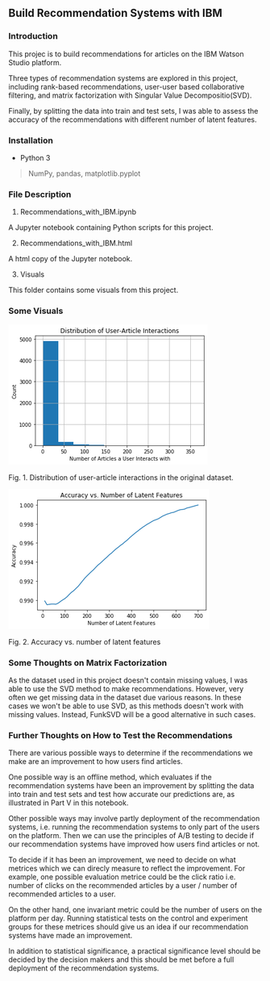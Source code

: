 ## Build Recommendation Systems with IBM

### Introduction
This projec is to build recommendations for articles on the IBM Watson Studio platform. 

Three types of recommendation systems are explored in this project, including rank-based recommendations, user-user based collaborative filtering, and matrix factorization with Singular Value Decompositio(SVD). 

Finally, by splitting the data into train and test sets, I was able to assess the accuracy of the recommendations with different number of latent features. 

### Installation

- Python 3

> NumPy, pandas, matplotlib.pyplot

### File Description

1. Recommendations_with_IBM.ipynb

A Jupyter notebook containing Python scripts for this project.

2. Recommendations_with_IBM.html 

A html copy of the Jupyter notebook.

3. Visuals

This folder contains some visuals from this project.

### Some Visuals

![Distribution of User-Article Interactions](https://github.com/Kilie/recommendations_with_IBM/blob/master/Visuals/Distribution%20of%20User-Article%20Interactions.png)

Fig. 1. Distribution of user-article interactions in the original dataset.

![Accuracy vs. Number of Latent Features](https://github.com/Kilie/recommendations_with_IBM/blob/master/Visuals/Accuracy%20vs.%20Number%20of%20Latent%20Features.png)

Fig. 2. Accuracy vs. number of latent features

### Some Thoughts on Matrix Factorization

As the dataset used in this project doesn't contain missing values, I was able to use the SVD method to make recommendations. However, very often we get missing data in the dataset due various reasons. In these cases we won't be able to use SVD, as this methods doesn't work with missing values. Instead, FunkSVD will be a good alternative in such cases.

### Further Thoughts on How to Test the Recommendations

There are various possible ways to determine if the recommendations we make are an improvement to how users find articles.

One possible way is an offline method, which evaluates if the recommendation systems have been an improvement by splitting the data into train and test sets and test how accurate our predictions are, as illustrated in Part V in this notebook.

Other possible ways may involve partly deployment of the recommendation systems, i.e. running the recommendation systems to only part of the users on the platform. Then we can use the principles of A/B testing to decide if our recommendation systems have improved how users find articles or not. 

To decide if it has been an improvement, we need to decide on what metrices which we can direcly measure to reflect the improvement. For example, one possible evaluation metrice could be the click ratio i.e. number of clicks on the recommended articles by a user / number of recommended articles to a user. 

On the other hand, one invariant metric could be the number of users on the platform per day. Running statistical tests on the control and experiment groups for these metrices should give us an idea if our recommendation systems have made an improvement. 

In addition to statistical significance, a practical significance level should be decided by the decision makers and this should be met before a full deployment of the recommendation systems.
